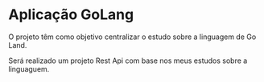 # Aplicação GoLang

O projeto têm como objetivo centralizar o estudo sobre a linguagem de Go Land.

Será realizado um projeto Rest Api com base nos meus estudos sobre a linguaguem.
